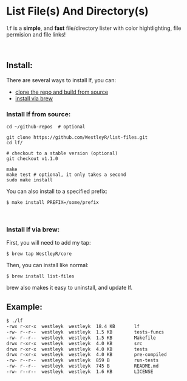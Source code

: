 # List File(s) And Directory(s)

`lf` is a **simple**, and **fast** file/directory lister with color hightlighting, file permision and file links!

<br>

## Install:

There are several ways to install lf, you can:

 - [clone the repo and build from source](#install-lf-from-source)
 - [install via brew](#install-lf-via-brew)

### Install lf from source:

```
cd ~/github-repos  # optional

git clone https://github.com/WestleyR/list-files.git
cd lf/

# checkout to a stable version (optional)
git checkout v1.1.0

make
make test # optional, it only takes a second
sudo make install
```

You can also install to a specified prefix:

```
$ make install PREFIX=/some/prefix
```

<br>

### Install lf via brew:

First, you will need to add my tap:

```
$ brew tap WestleyR/core
```

Then, you can install like normal:

```
$ brew install list-files
```

brew also makes it easy to uninstall, and update lf.


## Example:

```bash
$ ./lf 
-rwx r-xr-x  westleyk  westleyk  18.4 KB       lf
-rw- r--r--  westleyk  westleyk  1.5 KB        tests-funcs
-rw- r--r--  westleyk  westleyk  1.5 KB        Makefile
drwx r-xr-x  westleyk  westleyk  4.0 KB        src
drwx r-xr-x  westleyk  westleyk  4.0 KB        tests
drwx r-xr-x  westleyk  westleyk  4.0 KB        pre-compiled
-rw- r--r--  westleyk  westleyk  859 B         run-tests
-rw- r--r--  westleyk  westleyk  745 B         README.md
-rw- r--r--  westleyk  westleyk  1.6 KB        LICENSE
```

<br>

